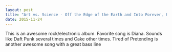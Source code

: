 ```yaml
---
layout: post
title: "Art vs. Science - Off the Edge of the Earth and Into Forever, Forver"
date: 2015-11-24
---
```


This is an awesome rock/electronic album. Favorite song is Diana. Sounds like
Daft Punk several times and Cake other times. Tired of Pretending is another
awesome song with a great bass line
